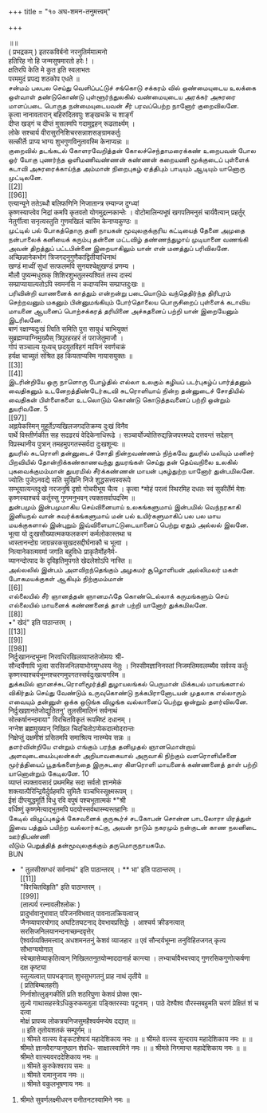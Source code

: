 +++
title = "१० अघ-शमन-तनुमत्त्वम्"

+++

॥॥   
( प्रभद्रकम् ) इतरकविर्बनो नरनुतिर्ममात्मनो   
हतिरिह नो हि जन्मसुषमारतो हरेः ! ।   
क्षतिरपि केति मे कुत इति स्वलाभतः   
परममुदं प्रपद्य शठकोप एधते ॥   
சன்மம் பலபல செய்து வெளிப்பட்டுச் சங்கொடு சக்கரம் வில் ஒண்மையுடைய உலக்கை ஒள்வாள் தண்டுகொண்டு புள்ளூர்ந்துலகில் வண்மையுடைய அரக்கர் அசுரரை மாளப்படை பொருத நன்மையுடையவன் சீர் பரவப்பெற்ற நானோர் குறைவிலனே.   
कृत्वा नानावतारान् बहिरुदितवपुः शङ्खचक्रे च शार्ङ्गं   
दीप्त खड्गं च दीप्तं मुसलमपि गदामुद्वहन् रूढतार्क्ष्यम् ।   
लोके सश्चार्य वीरासुरनिशिचरसन्नाशसङ्ग्रामकर्तुः   
सत्कीर्तेः प्राप्य भाग्य शुभगुणविनुतावस्मि केनाप्यन्नः ॥   
குறைவில் தடங்கடல் கோளரவேறித்தன் கோலச்செந்தாமரைக்கண் உறைபவன் போல ஓர் யோகு புணர்ந்த ஒளிமணிவண்ணன் கண்ணன் கறையணி மூக்குடைப் புள்ளைக் கடாவி அசுரரைக்காய்ந்த அம்மான் நிறைபுகழ் ஏத்திபும் பாடியும் ஆடியும் யானொரு முட்டிலனே.   
[[2]]  
[[96]]  
एत्यान्यूने ततेऽब्धौ बलिफणिनि निजातान्त्र रम्यान्ज दुग्ध्यां   
कृष्णस्याप्त्वेव निद्रां कमपि कृतवतो योगमुद्रत्नकान्तेः । वोटोमालिन्यभूषं खगपतिमनुसं चार्यवैत्यान् प्रहर्तुर्   
नेतुर्गीत्वा सनृत्यस्तुति गुणमखिलं चास्मि केनाप्यकुण्ठः ॥   
முட்டில் பல் போகத்தொரு தனி நாயகன் மூவுலகுக்குரிய கட்டியைத் தேனை அமுதை நன்பாலைக் கனியைக் கரும்பு தன்னை மட்டவிழ் தண்ணந்துழாய் முடியானை வணங்கி அவன் திறத்துப் பட்டபின்னை இறையாகிலும் யான் என் மனத்துப் பரிவிலனே.   
अच्छिन्नानेकभोगं त्रिजगदनुगुणैकाद्वितीयाधिनाथं   
खण्डं माध्वीं सुधां सत्फलमपि सुनयश्चेक्षुखण्डं प्रणम्य ।   
मौलौ पुष्यन्मधुस्रक् शिशिरशुभतुलस्यश्वितं तस्य दास्यं   
सम्प्राप्यायाल्पतोऽपि स्वमनसि न कदाप्यस्मि सम्प्राप्तदुःखः ॥   
பரிவின்றி வாணனைக் காத்தும் என்றன்று படையொடும் வந்தெதிர்ந்த திரிபுரம் செற்றவனும் மகனும் பின்னுமங்கியும் போர்தொலைய பொருசிறைப் புள்ளைக் கடாவிய மாயனை ஆயனைப் பொற்சக்கரத் தரியினை அச்சுதனைப் பற்றி யான் இறையேனும் இடரிலனே.   
बाणं रक्षाण्यदुःखं त्विति समिति पुरा सायुधं चाभियुक्तं   
सुब्रह्मण्याग्निमुख्यैस् त्रिपुरहरहरं तं पराजेतुमाजौ ।   
गोपं सञ्चाल्य युध्यच् छदयुतविहगं मायिनं स्वर्णचक्रं   
हर्यक्ष चाच्युतं संश्रित इह कियताप्यस्मि नायासयुक्तः ॥   
[[3]]  
[[4]]  
இடரின்றியே ஒரு நாளொரு போழ்தில் எல்லா உலகும் கழியப் படர்புகழ்ப் பார்த்தனும் வைதிகனும் உடனேறத்திண்டேர்கடவி சுடரொளியாய் நின்ற தன்னுடைச் சோதியில் வைதிகன் பிள்ளைகளை உடலொடும் கொண்டு கொடுத்தவனைப் பற்றி ஒன்றும் துயரிவனே. 5   
[[97]]  
अह्नयेकस्मिन् मुहूर्तेऽप्यखिलजगदतिक्रम्य दुःखं विनैव   
पार्थे विस्तीर्णकीत सह सदढरयं वेदिकेनाधिरूढे । सञ्चार्योज्योतिरुद्यन्निजपरमपदे दत्तवन्तं सदेहान्   
विप्रस्थानीय पुत्रान् तमहमुपगतस्सर्वदा दुःखशून्यः ॥   
துயரில் சுடரொளி தன்னுடைச் சோதி நின்றவண்ணம் நிற்கவே துயரில் மலியும் மனிசர் பிறவியில் தோன்றிக்கண்காணவந்து துயரங்கள் செய்து தன் தெய்வநிலை உலகில் புகவைக்குமம்மான் துயரமில் சீர்க்கண்ணன் மாயன் புகழ்துற்ற யானோர் துன்பமிலனே.   
ज्योतिः पुजेऽनवद्ये सति सुखिनि निजे शुद्धसत्त्वस्वरूपे   
सम्भूयात्यन्तदुःखे नरजनुषि दृशो गोचरीभूय चैत्य । कृत्वा *मोहं परत्वं स्थिरमिह दधतः स्वं सुकीर्तेर्म मेशः   
कृष्णस्याश्चर्य कर्तुस्सु गुणमनुभवन् त्यक्तसर्वापदस्मि ॥   
துன்பமும் இன்பமுமாகிய செய்வினையாய் உலகங்களுமாய் இன்பமில் வெந்நரகாகி இனியநல் வான் சுவர்க்கங்களுமாய் மன் பல் உயிர்களுமாகிப் பல பல மாய மயக்குகளால் இன்புறும் இவ்விளையாட்டுடையானைப் பெற்று ஏதும் அல்லல் இலனே.   
भूत्वा यो दुःखसौख्यात्मकफलकरणं कर्मलोकास्तथा च   
ध्वस्तानन्दोग्र जाग्रन्नरकसुखदसद्दीर्घनाकौ च भूत्वा ।   
नित्यानेकात्मवर्मा जगति बहुविधेः प्राकृतैर्मोहनैर्म-   
व्यानन्दोत्पाद के दृविहृतिमुपगते खेदलेशोऽपि नास्ति ॥   
அல்லலில் இன்பம் அளவிறந்தெங்கும் அழகமர் சூழொளியன் அல்லிமலர் மகள் போகமயக்குகள் ஆகியும் நிற்குமம்மான்   
[[6]]  
எல்லையில் சீர் ஞானத்தன் ஞானமஃதே கொண்டெல்லாக் கருமங்களும் செய் எல்லையில் மாயனைக் கண்ணனைத் தாள் பற்றி யானோர் துக்கமிலனே.   
[[8]]  
•" खेदं" इति पाठान्तरम् ।   
[[13]]  
[[9]]  
[[98]]  
निर्दुःखानन्दभूम्ना निरवधिरखिलव्याप्ततेजोमयः श्री-   
सौन्दर्येणापि भूत्वा सरसिजनिलयाभोगमुग्धस्य नेतुः । निस्सीमज्ञानिनस्तां निजमतिमवलम्ब्यैव सर्वस्य कर्तुः   
कृष्णस्याश्चर्यभूम्नश्चरणमुपगतस्सर्वदुःखत्यगस्मि ॥   
துக்கமில் ஞானச்சுடரொளிமூர்த்தி துழாயலங்கல் பெருமான் மிக்கபல் மாயங்களால் விகிர்தம் செய்து வேண்டும் உருவுகொண்டு நக்கபிரானோடயன் முதலாக எல்லாரும் எவையும் தன்னுள் ஒக்க ஒடுங்க விழுங்க வல்லானைப் பெற்று ஒன்றும் தளர்விலனே.   
निर्दुःखज्ञानतेजोद्युतितनु' तुलसीमालिनं सर्वनाथं   
सोत्कर्षानन्दमाया" विरचितविकृतं रूपमिष्टं दधानम् ।   
नग्नेश ब्रह्ममुख्यान् निखिल चिदचितोऽप्येकदात्मोदरान्तः   
निक्षेप्तुं दक्षमीशं ग्रसितमपि समाश्रित्य नास्म्येव सन्नः ॥   
தளர்வின்றியே என்றும் எங்கும் பரந்த தனிமுதல் ஞானமொன்றாய் அளவுடையைம்புலன்கள் அறியாவகையால் அருவாகி நிற்கும் வளரொளியீசனை மூர்த்தியைப் பூதங்களைந்தை இருசுடரை கிளரொளி மாயனைக் கண்ணனைத் தாள் பற்றி யானொன்றும் கேடிலனே. 10   
व्याप्तं त्यक्तावसादं प्रथममिह सदा सर्वतो ज्ञानमेकं   
शक्त्यात्पैरिन्द्रियैर्दुर्ग्रहमपि सुमितैः पञ्चभिस्सूक्ष्मरूपम् ।   
ईशं दीप्त्युद्धमूर्ति विधु रवि वपुषं पश्चभूतात्मकं *"श्री   
वर्धिष्णुं कृष्णमेत्याद्भुतमपि पदयोस्सर्वथास्म्यस्तहानिः ॥   
கேடில் விழுப்புகழ்க் கேசவனைக் குருகூர்ச் சடகோபன் சொன்ன பாடலோரா யிரத்துள் இவை பத்தும் பயிற்ற வல்லார்கட்கு, அவன் நாடும் நகரமும் நன்குடன் காண நலனிடை ஊர்திபண்ணி   
வீடும் பெறுத்தித் தன்மூவுலகுக்கும் தருமொருநாயகமே.   
BUN   
* " तुलसीस्रग्धरं सर्वनाथं" इति पाठान्तरम् । ** भा' इति पाठान्तरम् ।   
[[11]]  
"विरचितविहृति" इति पाठान्तरम् ।   
[[99]]  
(तात्पर्य रत्नावलीश्लोकः )   
प्रादुर्भावानुभावात् परिजनविभवात् पावनालक्रियत्वाज्   
जैनव्यापारयोगाद् अघटितघटनाद् देवभावप्रसिद्धेः । आश्चर्य क्रीडनत्वात् सरसिजनिलयानन्दनाच्छन्दवृत्तेर्   
ऐश्वर्यव्यक्तिमत्त्वाद् अधशमनतनुं केशवं व्याजहार ॥ एवं सौन्दर्यभूम्ना तनुविहितजगत् कृत्य सौभाग्ययोगात्   
स्वेच्छासेव्याकृतित्वान् निखिलतनुतयोन्माददानार्ह कान्त्या । लभ्यार्चावैभवत्त्वाद् गुणरसिकगुणोत्कर्षणा दक्ष कृष्ट्या   
स्तुत्यत्वात् पापभङ्गात् शुभसुभगतनुं प्राह नाथं तृतीये ॥   
( प्रतिबिम्बलहरी)   
निर्नाशोत्लुङ्गकीतिं प्रति शठरिपुणा केशवं प्रोक्त एषा-   
तुल्ये गाथासहस्त्रेऽधिकुरुकमतुला पङ्क्तिरस्याः पटूनाम् । पाठे देश्यैश्व पौरस्सबहुमति चरणं प्रेक्षितं शं च दत्वा   
मोक्षं प्रापय्य लोकत्रयनिजसुमहैश्वर्यमप्येष दद्यात् ॥   
॥ इति तृतोयशतकं सम्पूर्णम् ॥   
॥ श्रीमते वात्स्य वेङ्कटशेषायं महादेशिकाय नमः ॥ ॥ श्रीमते वात्स्य सुन्दराय महादेशिकाय नमः ॥ ॥श्रीमते ज्ञानवैराग्यानुष्ठान शेवधि- साक्षात्स्वामिने नमः ॥ ॥ श्रीमते निगमान्त महादेशिकाय नमः ॥ ॥ श्रीमते वात्स्यवरददेशिकाय नमः ॥   
॥ श्रीमते कुरुकेश्वराय समः ॥   
॥ श्रीमते रामानुजाय नमः ॥   
॥ श्रीमते वकुलभूषणाय नमः ॥   
1. श्रीमते सुवर्णलक्ष्मीधरन वनीतनटस्वामिने नमः ॥